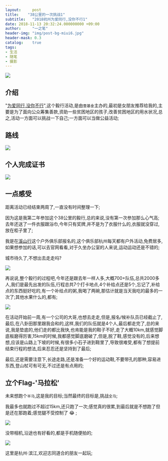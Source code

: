 ```yaml
---
layout:     post
title:    "38公里的一次挑战1"
subtitle:   "2018杭州为爱同行,没你不行1"
date: 2018-11-13 20:32:24.000000000 +09:00
author:     "一之笔"
header-img: "img/post-bg-miui6.jpg"
header-mask: 0.3
catalog:    true
tags:
- 生活
- 随笔
- 摄影
---
```


![](http://yizhibi.6chemical.com/1542108979.png?imageMogr2/thumbnail/!70p)

## 介绍

"[为爱同行,没你不行](http://wfl.onefoundation.cn/)",这个毅行活动,是由`壹基金`主办的,最初是女朋友推荐给我的,主要是为了面向公众筹集善款,资助一些贫困地区的孩子,改善贫困地区的用水状况,总之,活动一方面可以挑战一下自己;一方面可以当做公益活动;

## 路线

![](http://yizhibi.6chemical.com/IMG_0536.jpg)

## 个人完成证书

![](http://yizhibi.6chemical.com/1542109902.png)

## 一点感受

距离活动已经结束两周了,一直没有时间整理一下;

因为这是我第二年参加这个38公里的毅行,总的来说,没有第一次参加那么心气高;去年还送了一件衣服跟浴巾,今年只有奖牌,并不是为了衣服什么的,衣服就没穿过,放在柜子里了;

我是在[溪山行](http://www.xishanxing.com/)这个户外俱乐部报名的,这个俱乐部杭州每天都有户外活动,免费居多,如果想参加的话,可以去官网看看,对于久坐办公室的人来说,运动运动还是不错的;

城市待久了,不想出去走走吗?

![](http://yizhibi.6chemical.com/IMG_0513.jpg)

再说说,整个毅行的过程吧,今年还是跟去年一样人多,大概700+队伍,总共2000多人,我们是最先出发的队伍,行程总共7个打卡地点,4个补给点还是5个,忘记了,补给点的东西挺好吃的,有一个补给点的粥,我喝了两碗,那估计就是当天我吃的最多的一次了;其他水果什么的,都有;

![](http://yizhibi.6chemical.com/IMG_0517.jpg?imageMogr2/thumbnail/!80p)

在活动开始前一周,有一个公司的大哥,也想去走走,但是,报名/候补队员已经截止了,最后,在八卦田那里跟我会和的,这样,我们的队伍就是4个人,最后都走完了,总的来说,我是垫底的,他们走的都比我快,也肯能是我的鞋子不好,走了大概10km,就感觉脚底板磨得厉害,15km的时候,我都感觉脚底磨破了,但是,脱了鞋,感觉没有的,后来想想,应该是山路上下坡的时候,有很多小石子进到鞋里了,导致很难受,都有了想提前结束行程的想法,后来忍忍还是坚持到了最后;

最后,还是需要注意下,长途走路,还是准备一个好的运动鞋,不要带孔的那种,容易进东西,登山杖可有可无,不过还是有点用的;

## 立个Flag-'马拉松'

未来想跑个`半马`,这是我的目标;当然最终的目标是,挑战`全马`;

我最多也就跑过不超过15km,还只跑了一次;感觉真的很累,到最后就是不想跑了但是还在那跑着;感觉腿不受控制了 :joy: ;

![](http://yizhibi.6chemical.com/IMG_0637.jpg)

没带相机,沿途也有好看的,都是手机随便拍的;

![](http://yizhibi.6chemical.com/IMG_0512.jpg)


这里是杭州·滨江,欢迎志同道合的朋友一起玩;
